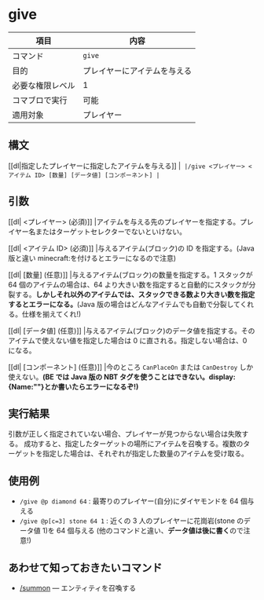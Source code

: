 # give

|項目|内容|
|---|---|
|コマンド|`give`|
|目的|プレイヤーにアイテムを与える|
| 必要な権限レベル | 1 |
|コマブロで実行|可能|
|適用対象|プレイヤー|

## 構文

[[dl|指定したプレイヤーに指定したアイテムを与える]]
|```
|/give <プレイヤー> <アイテム ID> [数量] [データ値] [コンポーネント]
|```

## 引数

[[dl| <プレイヤー> (必須)]]
|アイテムを与える先のプレイヤーを指定する。プレイヤー名またはターゲットセレクターでないといけない。

[[dl| <アイテム ID> (必須)]]
|与えるアイテム(ブロック)の ID を指定する。(Java 版と違い minecraft:を付けるとエラーになるので注意)

[[dl| [数量] (任意)]]
|与えるアイテム(ブロック)の数量を指定する。1 スタックが 64 個のアイテムの場合は、64 より大きい数を指定すると自動的にスタックが分裂する。**しかしそれ以外のアイテムでは、スタックできる数より大きい数を指定するとエラーになる。**(Java 版の場合はどんなアイテムでも自動で分裂してくれる。仕様を揃えてくれ!)

[[dl| [データ値] (任意)]]
|与えるアイテム(ブロック)のデータ値を指定する。そのアイテムで使えない値を指定した場合は 0 に直される。指定しない場合は、0 になる。

[[dl| [コンポーネント] (任意)]]
|今のところ `CanPlaceOn` または `CanDestroy` しか使えない。**(BE では Java 版の NBT タグを使うことはできない。display:{Name:""}とか書いたらエラーになるぞ!)**

## 実行結果

引数が正しく指定されていない場合、プレイヤーが見つからない場合は失敗する。 成功すると、指定したターゲットの場所にアイテムを召喚する。複数のターゲットを指定した場合は、それぞれが指定した数量のアイテムを受け取る。

## 使用例

- `/give @p diamond 64` : 最寄りのプレイヤー(自分)にダイヤモンドを 64 個与える
- `/give @p[c=3] stone 64 1` : 近くの 3 人のプレイヤーに花崗岩(stone のデータ値 1)を 64 個与える (他のコマンドと違い、**データ値は後に書く**ので注意!)

## あわせて知っておきたいコマンド

- [/summon](./summon) ― エンティティを召喚する

